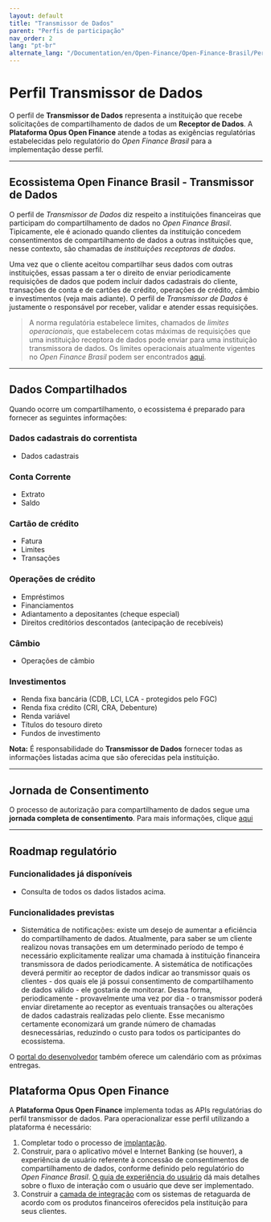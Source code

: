 ```yaml
---
layout: default
title: "Transmissor de Dados"
parent: "Perfis de participação"
nav_order: 2
lang: "pt-br"
alternate_lang: "/Documentation/en/Open-Finance/Open-Finance-Brasil/PerfisOFB/OFB-Transmissor/"
---
```


# Perfil Transmissor de Dados

O perfil de **Transmissor de Dados** representa a instituição que recebe solicitações de compartilhamento de dados de um **Receptor de Dados**. A **Plataforma Opus Open Finance** atende a todas as exigências regulatórias estabelecidas pelo regulatório do *Open Finance Brasil* para a implementação desse perfil.

---

## Ecossistema Open Finance Brasil - Transmissor de Dados

O perfil de *Transmissor de Dados* diz respeito a instituições financeiras que participam do compartilhamento de dados no *Open Finance Brasil*. Tipicamente, ele é acionado quando clientes da instituição concedem consentimentos de compartilhamento de dados a outras instituições que, nesse contexto, são chamadas de *instituições receptoras de dados*.

Uma vez que o cliente aceitou compartilhar seus dados com outras instituições, essas passam a ter o direito de enviar periodicamente requisições de dados que podem incluir dados cadastrais do cliente, transações de conta e de cartões de crédito, operações de crédito, câmbio e investimentos (veja mais adiante). O perfil de *Transmissor de Dados* é justamente o responsável por receber, validar e atender essas requisições.

> A norma regulatória estabelece limites, chamados de *limites operacionais*, que estabelecem cotas máximas de requisições que uma instituição receptora de dados pode enviar para uma instituição transmissora de dados. Os limites operacionais atualmente vigentes no *Open Finance Brasil* podem ser encontrados [aqui][Limites-operacionais].  

---

## Dados Compartilhados

Quando ocorre um compartilhamento, o ecossistema é preparado para fornecer as seguintes informações:

### **Dados cadastrais do correntista**

- Dados cadastrais

### **Conta Corrente**

- Extrato
- Saldo

### **Cartão de crédito**

- Fatura
- Limites
- Transações

### **Operações de crédito**

- Empréstimos
- Financiamentos
- Adiantamento a depositantes (cheque especial)
- Direitos creditórios descontados (antecipação de recebíveis)

### **Câmbio**

- Operações de câmbio

### **Investimentos**

- Renda fixa bancária (CDB, LCI, LCA - protegidos pelo FGC)
- Renda fixa crédito (CRI, CRA, Debenture)
- Renda variável
- Títulos do tesouro direto
- Fundos de investimento

**Nota:** É responsabilidade do **Transmissor de Dados** fornecer todas as informações listadas acima que são oferecidas pela instituição.

---

## Jornada de Consentimento

O processo de autorização para compartilhamento de dados segue uma **jornada completa de consentimento**. Para mais informações, clique [aqui][JornadaConsentimento]

---

## Roadmap regulatório

### Funcionalidades já disponíveis

- Consulta de todos os dados listados acima.

### Funcionalidades previstas

- Sistemática de notificações: existe um desejo de aumentar a eficiência do compartilhamento de dados. Atualmente, para saber se um cliente realizou novas transações em um determinado período de tempo é necessário explicitamente realizar uma chamada à instituição financeira transmissora de dados periodicamente. A sistemática de notificações deverá permitir ao receptor de dados indicar ao transmissor quais os clientes - dos quais ele já possui consentimento de compartilhamento de dados válido - ele gostaria de monitorar. Dessa forma, periodicamente - provavelmente uma vez por dia - o transmissor poderá enviar diretamente ao receptor as eventuais transações ou alterações de dados cadastrais realizadas pelo cliente. Esse mecanismo certamente economizará um grande número de chamadas desnecessárias, reduzindo o custo para todos os participantes do ecossistema.

O [portal do desenvolvedor][Portal-Desenvolvedor] também oferece um calendário com as próximas entregas.

## Plataforma Opus Open Finance

A **Plataforma Opus Open Finance** implementa todas as APIs regulatórias do perfil transmissor de dados. Para operacionalizar esse perfil utilizando a plataforma é necessário:

1. Completar todo o processo de [implantação][Implantação].
2. Construir, para o aplicativo móvel e Internet Banking (se houver), a experiência de usuário referente à concessão de consentimentos de compartilhamento de dados, conforme definido pelo regulatório do *Open Finance Brasil*. [O guia de experiência do usuário][GuiaUX] dá mais detalhes sobre o fluxo de interação com o usuário que deve ser implementado.
3. Construir a [camada de integração][Camada-Integração] com os sistemas de retaguarda de acordo com os produtos financeiros oferecidos pela instituição para seus clientes.

[Limites-operacionais]: https://openfinancebrasil.atlassian.net/wiki/spaces/OF/pages/17924220/Limites+operacionais
[JornadaConsentimento]: ../JornadaConsentimento/OFB-JornadaConsentimento.html
[Portal-Desenvolvedor]: https://openfinancebrasil.atlassian.net/wiki/spaces/DraftOF/calendars
[Implantação]: ../../Plataforma-OpusOpenFinance/Implantação/OOF-Implantação.html
[GuiaUX]: https://openfinancebrasil.atlassian.net/wiki/spaces/OF/pages/17378535/Guia+de+Experi+ncia+do+Usu+rio
[Camada-Integração]: ../../Plataforma-OpusOpenFinance/Integração/CamadaIntegração.html
